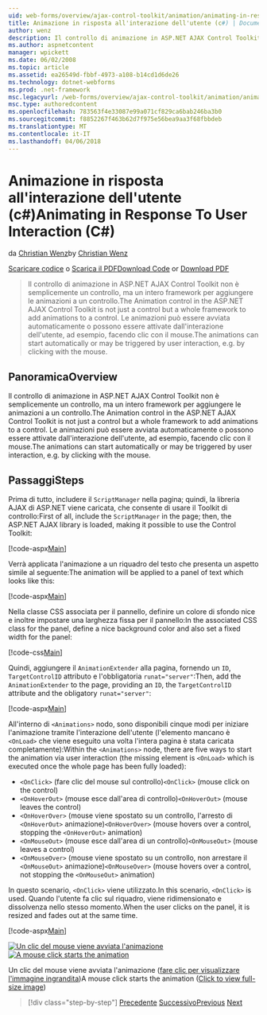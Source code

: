 ```yaml
---
uid: web-forms/overview/ajax-control-toolkit/animation/animating-in-response-to-user-interaction-cs
title: Animazione in risposta all'interazione dell'utente (c#) | Documenti Microsoft
author: wenz
description: Il controllo di animazione in ASP.NET AJAX Control Toolkit non è semplicemente un controllo, ma un intero framework per aggiungere le animazioni a un controllo. Le animazioni possano stelle...
ms.author: aspnetcontent
manager: wpickett
ms.date: 06/02/2008
ms.topic: article
ms.assetid: ea26549d-fbbf-4973-a108-b14cd1d6de26
ms.technology: dotnet-webforms
ms.prod: .net-framework
msc.legacyurl: /web-forms/overview/ajax-control-toolkit/animation/animating-in-response-to-user-interaction-cs
msc.type: authoredcontent
ms.openlocfilehash: 783563f4e33087e99a071cf829ca6bab246ba3b0
ms.sourcegitcommit: f8852267f463b62d7f975e56bea9aa3f68fbbdeb
ms.translationtype: MT
ms.contentlocale: it-IT
ms.lasthandoff: 04/06/2018
---
```

<a name="animating-in-response-to-user-interaction-c"></a><span data-ttu-id="95e98-104">Animazione in risposta all'interazione dell'utente (c#)</span><span class="sxs-lookup"><span data-stu-id="95e98-104">Animating in Response To User Interaction (C#)</span></span>
====================
<span data-ttu-id="95e98-105">da [Christian Wenz](https://github.com/wenz)</span><span class="sxs-lookup"><span data-stu-id="95e98-105">by [Christian Wenz](https://github.com/wenz)</span></span>

<span data-ttu-id="95e98-106">[Scaricare codice](http://download.microsoft.com/download/f/9/a/f9a26acd-8df4-4484-8a18-199e4598f411/Animation6.cs.zip) o [Scarica il PDF](http://download.microsoft.com/download/6/7/1/6718d452-ff89-4d3f-a90e-c74ec2d636a3/animation6CS.pdf)</span><span class="sxs-lookup"><span data-stu-id="95e98-106">[Download Code](http://download.microsoft.com/download/f/9/a/f9a26acd-8df4-4484-8a18-199e4598f411/Animation6.cs.zip) or [Download PDF](http://download.microsoft.com/download/6/7/1/6718d452-ff89-4d3f-a90e-c74ec2d636a3/animation6CS.pdf)</span></span>

> <span data-ttu-id="95e98-107">Il controllo di animazione in ASP.NET AJAX Control Toolkit non è semplicemente un controllo, ma un intero framework per aggiungere le animazioni a un controllo.</span><span class="sxs-lookup"><span data-stu-id="95e98-107">The Animation control in the ASP.NET AJAX Control Toolkit is not just a control but a whole framework to add animations to a control.</span></span> <span data-ttu-id="95e98-108">Le animazioni può essere avviata automaticamente o possono essere attivate dall'interazione dell'utente, ad esempio, facendo clic con il mouse.</span><span class="sxs-lookup"><span data-stu-id="95e98-108">The animations can start automatically or may be triggered by user interaction, e.g. by clicking with the mouse.</span></span>


## <a name="overview"></a><span data-ttu-id="95e98-109">Panoramica</span><span class="sxs-lookup"><span data-stu-id="95e98-109">Overview</span></span>

<span data-ttu-id="95e98-110">Il controllo di animazione in ASP.NET AJAX Control Toolkit non è semplicemente un controllo, ma un intero framework per aggiungere le animazioni a un controllo.</span><span class="sxs-lookup"><span data-stu-id="95e98-110">The Animation control in the ASP.NET AJAX Control Toolkit is not just a control but a whole framework to add animations to a control.</span></span> <span data-ttu-id="95e98-111">Le animazioni può essere avviata automaticamente o possono essere attivate dall'interazione dell'utente, ad esempio, facendo clic con il mouse.</span><span class="sxs-lookup"><span data-stu-id="95e98-111">The animations can start automatically or may be triggered by user interaction, e.g. by clicking with the mouse.</span></span>

## <a name="steps"></a><span data-ttu-id="95e98-112">Passaggi</span><span class="sxs-lookup"><span data-stu-id="95e98-112">Steps</span></span>

<span data-ttu-id="95e98-113">Prima di tutto, includere il `ScriptManager` nella pagina; quindi, la libreria AJAX di ASP.NET viene caricata, che consente di usare il Toolkit di controllo:</span><span class="sxs-lookup"><span data-stu-id="95e98-113">First of all, include the `ScriptManager` in the page; then, the ASP.NET AJAX library is loaded, making it possible to use the Control Toolkit:</span></span>

[!code-aspx[Main](animating-in-response-to-user-interaction-cs/samples/sample1.aspx)]

<span data-ttu-id="95e98-114">Verrà applicata l'animazione a un riquadro del testo che presenta un aspetto simile al seguente:</span><span class="sxs-lookup"><span data-stu-id="95e98-114">The animation will be applied to a panel of text which looks like this:</span></span>

[!code-aspx[Main](animating-in-response-to-user-interaction-cs/samples/sample2.aspx)]

<span data-ttu-id="95e98-115">Nella classe CSS associata per il pannello, definire un colore di sfondo nice e inoltre impostare una larghezza fissa per il pannello:</span><span class="sxs-lookup"><span data-stu-id="95e98-115">In the associated CSS class for the panel, define a nice background color and also set a fixed width for the panel:</span></span>

[!code-css[Main](animating-in-response-to-user-interaction-cs/samples/sample3.css)]

<span data-ttu-id="95e98-116">Quindi, aggiungere il `AnimationExtender` alla pagina, fornendo un `ID`, `TargetControlID` attributo e l'obbligatoria `runat="server"`:</span><span class="sxs-lookup"><span data-stu-id="95e98-116">Then, add the `AnimationExtender` to the page, providing an `ID`, the `TargetControlID` attribute and the obligatory `runat="server"`:</span></span>

[!code-aspx[Main](animating-in-response-to-user-interaction-cs/samples/sample4.aspx)]

<span data-ttu-id="95e98-117">All'interno di `<Animations>` nodo, sono disponibili cinque modi per iniziare l'animazione tramite l'interazione dell'utente (l'elemento mancano è `<OnLoad>` che viene eseguito una volta l'intera pagina è stata caricata completamente):</span><span class="sxs-lookup"><span data-stu-id="95e98-117">Within the `<Animations>` node, there are five ways to start the animation via user interaction (the missing element is `<OnLoad>` which is executed once the whole page has been fully loaded):</span></span>

- <span data-ttu-id="95e98-118">`<OnClick>` (fare clic del mouse sul controllo)</span><span class="sxs-lookup"><span data-stu-id="95e98-118">`<OnClick>` (mouse click on the control)</span></span>
- <span data-ttu-id="95e98-119">`<OnHoverOut>` (mouse esce dall'area di controllo)</span><span class="sxs-lookup"><span data-stu-id="95e98-119">`<OnHoverOut>` (mouse leaves the control)</span></span>
- <span data-ttu-id="95e98-120">`<OnHoverOver>` (mouse viene spostato su un controllo, l'arresto di `<OnHoverOut>` animazione)</span><span class="sxs-lookup"><span data-stu-id="95e98-120">`<OnHoverOver>` (mouse hovers over a control, stopping the `<OnHoverOut>` animation)</span></span>
- <span data-ttu-id="95e98-121">`<OnMouseOut>` (mouse esce dall'area di un controllo)</span><span class="sxs-lookup"><span data-stu-id="95e98-121">`<OnMouseOut>` (mouse leaves a control)</span></span>
- <span data-ttu-id="95e98-122">`<OnMouseOver>` (mouse viene spostato su un controllo, non arrestare il `<OnMouseOut>` animazione)</span><span class="sxs-lookup"><span data-stu-id="95e98-122">`<OnMouseOver>` (mouse hovers over a control, not stopping the `<OnMouseOut>` animation)</span></span>

<span data-ttu-id="95e98-123">In questo scenario, `<OnClick>` viene utilizzato.</span><span class="sxs-lookup"><span data-stu-id="95e98-123">In this scenario, `<OnClick>` is used.</span></span> <span data-ttu-id="95e98-124">Quando l'utente fa clic sul riquadro, viene ridimensionato e dissolvenza nello stesso momento.</span><span class="sxs-lookup"><span data-stu-id="95e98-124">When the user clicks on the panel, it is resized and fades out at the same time.</span></span>

[!code-aspx[Main](animating-in-response-to-user-interaction-cs/samples/sample5.aspx)]


<span data-ttu-id="95e98-125">[![Un clic del mouse viene avviata l'animazione](animating-in-response-to-user-interaction-cs/_static/image2.png)](animating-in-response-to-user-interaction-cs/_static/image1.png)</span><span class="sxs-lookup"><span data-stu-id="95e98-125">[![A mouse click starts the animation](animating-in-response-to-user-interaction-cs/_static/image2.png)](animating-in-response-to-user-interaction-cs/_static/image1.png)</span></span>

<span data-ttu-id="95e98-126">Un clic del mouse viene avviata l'animazione ([fare clic per visualizzare l'immagine ingrandita](animating-in-response-to-user-interaction-cs/_static/image3.png))</span><span class="sxs-lookup"><span data-stu-id="95e98-126">A mouse click starts the animation ([Click to view full-size image](animating-in-response-to-user-interaction-cs/_static/image3.png))</span></span>

> [!div class="step-by-step"]
> <span data-ttu-id="95e98-127">[Precedente](picking-one-animation-out-of-a-list-cs.md)
> [Successivo](disabling-actions-during-animation-cs.md)</span><span class="sxs-lookup"><span data-stu-id="95e98-127">[Previous](picking-one-animation-out-of-a-list-cs.md)
[Next](disabling-actions-during-animation-cs.md)</span></span>
